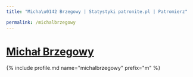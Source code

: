 ```yaml
---
title: "Micha\u0142 Brzegowy | Statystyki patronite.pl | Patromierz"

permalink: /michalbrzegowy
---
```


# [Michał Brzegowy](https://patronite.pl/michalbrzegowy)

{% include profile.md name="michalbrzegowy" prefix="m" %}
